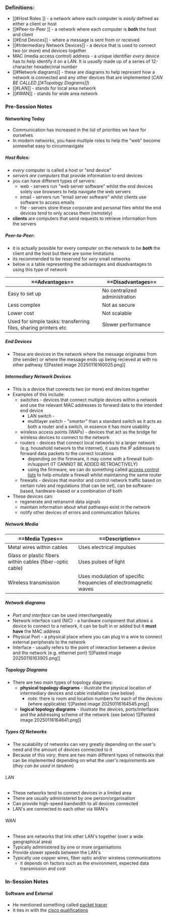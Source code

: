 
### Definitions:
- [[#Host Roles ]] - a network where each computer is *easily* defined as either a client or host
- [[#Peer-to-Peer ]] - a network where each computer is ***both*** the host and client
- [[#End Devices]] - where a message is sent from or received
- [[#Intermediary Network Devices]] - a device that is used to connect two (or more) end devices together
- MAC (media access control) address - a unique identifier *every* device has to help identify it on a LAN. It is *usually* made up of a series of 12-character hexadecimal number 
- [[#Network diagrams]] - these are diagrams to help represent how a network is connected and any other devices that are implemented (*CAN BE CALLED [[#Topology Diagrams]]*)
- [[#LAN]] - stands for local area network
- [[#WAN]] - stands for wide area network
### Pre-Session Notes

#### Networking Today
- Communication has increased in the list of priorities we have for ourselves
- In modern networks, you have multiple roles to help the "web" become somewhat easy to circumnavigate

##### **Host Roles:**
- *every* computer is called a host or "end device"
- *servers are computers* that provide information to end devices
- you can have different types of servers:
	- web - servers run "web server software" whilst the end devices solely use browsers to help navigate the web servers
	- email - servers run "email server software" whilst clients use software to access emails
	- file - servers store these corporate and personal files whilst the end devices tend to only access them (remotely)
- **clients** are computers that send requests to retrieve information from the servers

##### **Peer-to-Peer:**
- it is actually possible for every computer on the network to be ***both*** the client and the host but there are some limitations
- its recommended to be reserved for *very* small networks
- below is a table representing the advantages and disadvantages to using this type of network

| ==Advantages==                                                  | ==Disadvantages==             |
| --------------------------------------------------------------- | ----------------------------- |
| Easy to set up                                                  | No centralized administration |
| Less complex                                                    | Not as secure                 |
| Lower cost                                                      | Not scalable                  |
| Used for simple tasks: transferring files, sharing printers etc | Slower performance            |

##### End Devices
- These are devices in the network where the message originates from (the sender) or where the message ends up being recieved at with no other pathway
	![[Pasted image 20250116160025.png]]

##### Intermediary Network Devices
- This is a device that connects two (or more) end devices together
- Examples of this include:
	- switches - devices that connect multiple devices within a network and use the relevant MAC addresses to forward data to the intended end device
		- LAN switch - 
		- multilayer switch - *"smarter"* than a standard switch as it acts as both a router and a  switch, in essence it has more usability
	- wireless access points (WAPs) - devices that act as the bridge for wireless devices to connect to the network 
	- routers - devices that connect local networks to a larger network (e.g. household network to the internet), it uses the IP addresses to forward data packets to the correct locations 
		- depending on the firmware, it may come with a firewall built-in/support (IT CANNOT BE ADDED RETROACTIVELY)
		- using the firmware, we can do something called [access control lists](https://learn.microsoft.com/en-us/windows/win32/secauthz/access-control-lists) to help *emulate* a firewall whilst maintaining the same router
	- firewalls - devices that monitor and control network traffic based on certain rules and regulations (that can be set), can be software-based, hardware-based or a combination of both
- These devices can:
	- regenerate and retransmit data signals
	- maintain information about what pathways exist in the network
	- notify other devices of errors and communication failures

##### Network Media

| ==Media Types==                                           | ==Description==                                                  |
| --------------------------------------------------------- | ---------------------------------------------------------------- |
| Metal wires within cables                                 | Uses electrical impulses                                         |
| Glass or plastic fibers within cables (fiber-optic cable) | Uses pulses of light                                             |
| Wireless transmission                                     | Uses modulation of specific frequencies of electromagnetic waves |

##### Network diagrams
- *Port and interface* can be used interchangeably 
- Network interface card (NIC) - a hardware component that allows a device to connect to a network, it can be built in or added but it **must have** the MAC address
- Physical Port - a physical place where you can plug in a wire to connect external peripherals to the network
- Interface - usually refers to the point of interaction between a device and the network (e.g. ethernet port)
![[Pasted image 20250116163905.png]]

##### Topology Diagrams
- There are two *main* types of topology diagrams:
	- **physical topology diagrams** - illustrate the physical location of intermediary devices and cable installation (see below)
		- *note:* there is room and location numbers for each of the devices (where applicable)
	![[Pasted image 20250116164545.png]]
	- **logical topology diagrams** - illustrate the devices, ports/interfaces and the addressing scheme of the network (see below)
	![[Pasted image 20250116164641.png]]

##### Types Of Networks
- The scalability of networks can very greatly depending on the user's need and the amount of devices connected to it
- Because of this *vary*, there are two main different types of networks that can be implemented depending on what the user's requirements are (*they can be used in tandem*)

###### LAN
- These networks tend to connect devices in a limited area
- There are usually administered by one person/organisation
- Can provide high-speed bandwidth to all devices connected
- LAN's are connected to each other via WAN's

###### WAN
- These are networks that link other LAN's together (over a wide geographical area)
- Typically administered by one or more organisations
- Provide slower speeds between the LAN's
- Typically use copper wires, fiber optic and/or wireless communications 
	- it depends on factors such as the environment, expected data transmission and cost


### In-Session Notes
#### Software and External
- He mentioned something called [packet tracer](https://www.netacad.com/cisco-packet-tracer)
- It ties in with the [cisco qualifications](https://www.cisco.com/site/us/en/learn/training-certifications/certifications/index.html)
#### 